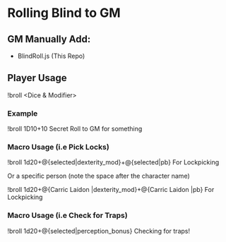 # Rolling Blind to GM

## GM Manually Add:
* BlindRoll.js (This Repo)

## Player Usage

!broll <Dice & Modifier> <Descriptive Text>

### Example
!broll 1D10+10 Secret Roll to GM for something

### Macro Usage (i.e Pick Locks)
!broll 1d20+@{selected|dexterity_mod}+@{selected|pb} For Lockpicking

Or a specific person (note the space after the character name)

!broll 1d20+@{Carric Laidon |dexterity_mod}+@{Carric Laidon |pb} For Lockpicking

### Macro Usage (i.e Check for Traps)
!broll 1d20+@{selected|perception_bonus} Checking for traps!
